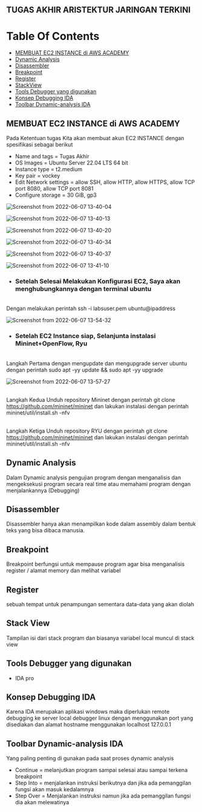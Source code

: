 ## TUGAS AKHIR ARISTEKTUR JARINGAN TERKINI 

# Table Of Contents

- [MEMBUAT EC2 INSTANCE di AWS ACADEMY](#membuat-ec2-instance-di-aws-academy)
- [Dynamic Analysis](#dynamic-analysis)
- [Disassembler](#disassembler)
- [Breakpoint](#breakpoint)
- [Register](#register)
- [StackView](#stack-view)
- [Tools Debugger yang digunakan](#tools-debugger-yang-digunakan)
- [Konsep Debugging IDA](#konsep-debugging-ida)
- [Toolbar Dynamic-analysis IDA](#toolbar-dynamic-analysis-ida)



## MEMBUAT EC2 INSTANCE di AWS ACADEMY
Pada Ketentuan tugas Kita akan membuat akun EC2 INSTANCE dengan spesifikasi sebagai berikut
- Name and tags	= Tugas Akhir
- OS Images	= Ubuntu Server 22.04 LTS 64 bit
- Instance type	= t2.medium
- Key pair	= vockey
- Edit Network settings	= allow SSH, allow HTTP, allow HTTPS, allow TCP port 8080, allow TCP port 8081
- Configure storage	= 30 GiB, gp3


![Screenshot from 2022-06-07 13-40-04](https://user-images.githubusercontent.com/83495936/172538348-95fb5e09-5cbb-47da-95aa-714586f75dc0.png)


![Screenshot from 2022-06-07 13-40-13](https://user-images.githubusercontent.com/83495936/172538546-d7891727-138a-4c47-a70c-eee8fcbe9c04.png)


![Screenshot from 2022-06-07 13-40-20](https://user-images.githubusercontent.com/83495936/172538590-c31be9e6-cef6-438d-b786-6227f6ddacb2.png)

![Screenshot from 2022-06-07 13-40-34](https://user-images.githubusercontent.com/83495936/172538607-85841ed0-52c9-4f0e-bb06-cc9c17ff6dd3.png)

![Screenshot from 2022-06-07 13-40-37](https://user-images.githubusercontent.com/83495936/172538637-555f1387-4f73-4fc1-958e-c475d21e7354.png)

![Screenshot from 2022-06-07 13-41-10](https://user-images.githubusercontent.com/83495936/172538678-635fde78-47df-4748-8147-21a8eb170b09.png)

- ### Setelah Selesai Melakukan Konfigurasi EC2, Saya akan menghubungkannya dengan terminal ubuntu
<br> Dengan melakukan perintah ssh -i labsuser.pem ubuntu@ipaddress </br>

![Screenshot from 2022-06-07 13-54-32](https://user-images.githubusercontent.com/83495936/172539424-5be6a254-6bb1-4a45-aff5-fc7117841a47.png)

- ### Setelah EC2 Instance siap, Selanjunta instalasi Mininet+OpenFlow, Ryu
<br> Langkah Pertama dengan mengupdate dan mengupgrade server ubuntu dengan perintah sudo apt -yy update && sudo apt -yy upgrade  </br>


![Screenshot from 2022-06-07 13-57-27](https://user-images.githubusercontent.com/83495936/172539980-c9303556-870e-4a19-906d-f29122ec253f.png)


<br> Langkah Kedua Unduh repository Mininet dengan perintah git clone https://github.com/mininet/mininet  dan lakukan instalasi dengan perintah mininet/util/install.sh -nfv </br>

<br> Langkah Ketiga Unduh repository RYU dengan perintah git clone https://github.com/mininet/mininet  dan lakukan instalasi dengan perintah mininet/util/install.sh -nfv </br>








## Dynamic Analysis

Dalam Dynamic analysis pengujian program dengan menganalisis dan mengeksekusi program secara real time atau memahami program dengan menjalankannya (Debugging)


## Disassembler
Disassembler hanya akan menampilkan kode dalam assembly dalam bentuk teks yang bisa dibaca manusia.


## Breakpoint
Breakpoint berfungsi untuk mempause program agar bisa menganalisis register / alamat memory dan melihat variabel

## Register
sebuah tempat untuk penampungan sementara  data-data yang akan diolah 
 


## Stack View
Tampilan isi dari stack program dan biasanya variabel local muncul di stack view



## Tools Debugger yang digunakan
- IDA pro


## Konsep Debugging IDA

Karena IDA merupakan aplikasi windows maka diperlukan remote debugging ke server local debugger linux dengan menggunakan port yang disediakan dan alamat hostname menggunakan localhost 127.0.0.1

## Toolbar Dynamic-analysis IDA
Yang paling penting di gunakan pada saat proses dynamic analysis 
- Continue	= melanjutkan program sampai selesai atau sampai terkena breakpoint
- Step Into	= menjalankan instruksi berikutnya dan jika ada pemanggilan fungsi akan masuk 		kedalamnya
- Step Over	= Menjalankan instruksi namun jika ada pemanggilan fungsi dia akan melewatinya
